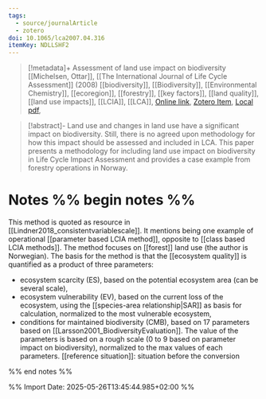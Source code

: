 ```yaml
---
tags:
  - source/journalArticle
  - zotero
doi: 10.1065/lca2007.04.316
itemKey: NDLLSHF2
---
```

>[!metadata]+
> Assessment of land use impact on biodiversity
> [[Michelsen, Ottar]], 
> [[The International Journal of Life Cycle Assessment]] (2008)
> [[biodiversity]], [[Biodiversity]], [[Environmental Chemistry]], [[ecoregion]], [[forestry]], [[key factors]], [[land quality]], [[land use impacts]], [[LCIA]], [[LCA]], 
> [Online link](https://doi.org/10.1065/lca2007.04.316), [Zotero Item](zotero://select/library/items/NDLLSHF2), [Local pdf](file://C:/Users/aburg/Documents/references/zotero/storage/JKCQ5CUM/Michelsen2008_Assessmentlanda.pdf), 

>[!abstract]-
>Land use and changes in land use have a significant impact on biodiversity. Still, there is no agreed upon methodology for how this impact should be assessed and included in LCA. This paper presents a methodology for including land use impact on biodiversity in Life Cycle Impact Assessment and provides a case example from forestry operations in Norway.

# Notes %% begin notes %%
This method is quoted as resource in [[Lindner2018_consistentvariablescale]]. It mentions being one example of operational [[parameter based LCIA method]], opposite to [[class based LCIA methods]].
The method focuses on [[forest]] land use (the author is Norwegian).
The basis for the method is that the [[ecosystem quality]] is quantified as a product of three parameters:
- ecosystem scarcity (ES), based on the potential ecosystem area (can be several scale),
- ecosystem vulnerability (EV), based on the current loss of the ecosystem, using the [[species-area relationship|SAR]] as basis for calculation, normalized to the most vulnerable ecosystem,
- conditions for maintained biodiversity (CMB), based on 17 parameters based on [[Larsson2001_BiodiversityEvaluation]]. The value of the parameters is based on a rough scale (0 to 9 based on parameter impact on biodiversity), normalized to the max values of each parameters.
[[reference situation]]: situation before the conversion

%% end notes %%




%% Import Date: 2025-05-26T13:45:44.985+02:00 %%
